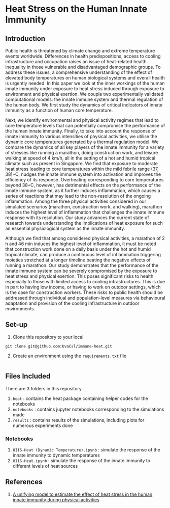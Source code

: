 # Heat Stress on the Human Innate Immunity 

## Introduction

Public health is threatened by climate change and extreme temperature events worldwide. Differences in health predispositions, access to cooling infrastructure and occupation raises an issue of heat-related health inequality in those vulnerable and disadvantaged demographic groups. To address these issues, a comprehensive understanding of the effect of elevated body temperatures on human biological systems and overall health is urgently needed. In this paper we look at the inner workings of the human innate immunity under exposure to heat stress induced through exposure to environment and physical exertion. We couple two experimentally validated computational models: the innate immune system and thermal regulation of the human body. We first study the dynamics of critical indicators of innate immunity as a function of human core temperature. 

Next, we identify environmental and physical activity regimes that lead to core temperature levels that can potentially compromise the performance of the human innate immunity. Finally, to take into account the response of innate immunity to various intensities of physical activities, we utilise the dynamic core temperatures generated by a thermal regulation model. We compare the dynamics of all key players of the innate immunity for a variety of stresses like running a marathon, doing construction work, and leisure walking at speed of 4 km/h, all in the setting of a hot and humid tropical climate such as present in Singapore. We find that exposure to moderate heat stress leading to core temperatures within the mild febrile range (37, 38]∘C, nudges the innate immune system into activation and improves the efficiency of its response. Overheating corresponding to core temperatures beyond 38∘C, however, has detrimental effects on the performance of the innate immune system, as it further induces inflammation, which causes a series of reactions that may lead to the non-resolution of the ongoing inflammation. Among the three physical activities considered in our simulated scenarios (marathon, construction work, and walking), marathon induces the highest level of inflammation that challenges the innate immune response with its resolution. Our study advances the current state of research towards understanding the implications of heat exposure for such an essential physiological system as the innate immunity. 

Although we find that among considered physical activities, a marathon of 2 h and 46 min induces the highest level of inflammation, it must be noted that construction work done on a daily basis under the hot and humid tropical climate, can produce a continuous level of inflammation triggering moieties stretched at a longer timeline beating the negative effects of running a marathon. Our study demonstrates that the performance of the innate immune system can be severely compromised by the exposure to heat stress and physical exertion. This poses significant risks to health especially to those with limited access to cooling infrastructures. This is due in part to having low income, or having to work on outdoor settings, which is the case for construction workers. These risks to public health should be addressed through individual and population-level measures via behavioural adaptation and provision of the cooling infrastructure in outdoor environments.

## Set-up

1. Clone this repository to your local
```
git clone git@github.com:UvaCsl/immune-heat.git
```
2. Create an environment using the `requirements.txt` file

```conda create --name <env> --file requirements.txt
```

## Files Included

There are 3 folders in this repository. 

1. `heat` : contains the heat package containing helper codes for the notebooks
2. `notebooks` : contains jupyter notebooks corresponding to the simulations made
3. `results` :  contains results of the simulations, including plots for numerous experiments done

### Notebooks
1. `HIIS-Heat (Dynamic Temperature).ipynb` : simulate the response of the innate immunity to dynamic temperatures
2. `HIIS-Heat.ipynb` : simulate the response of the innate immunity to different levels of heat sources


## References
1. [A unifying model to estimate the effect of heat stress in the human innate immunity during physical activities](https://www.nature.com/articles/s41598-021-96191-0)